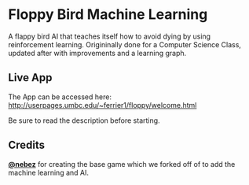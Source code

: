 Floppy Bird Machine Learning
=========
A flappy bird AI that teaches itself how to avoid dying by using reinforcement learning. Origininally done for a Computer Science Class, updated after with improvements and a learning graph. 

Live App
------------
The App can be accessed here:
http://userpages.umbc.edu/~ferrier1/floppy/welcome.html

Be sure to read the description before starting.

Credits
------
**[@nebez](https://github.com/nebez)** for creating the base game which we forked off of to add the machine learning and AI.
